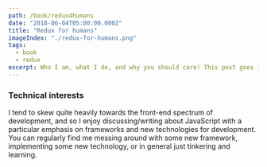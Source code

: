 ```yaml
---
path: /book/redux4humans
date: "2018-06-04T05:00:00.000Z"
title: "Redux for humans"
imageIndex: "./redux-for-humans.png"
tags:
  - book
  - redux
excerpt: Who I am, what I do, and why you should care! This post goes into some detail about my general philosophy around blogging, what I hope to accomplish with this blog, and various other details…
---
```


### Technical interests

I tend to skew quite heavily towards the front-end spectrum of development, and so I enjoy discussing/writing about JavaScript with a particular emphasis on frameworks and new technologies for development. You can regularly find me messing around with some new framework, implementing some new technology, or in general just tinkering and learning.